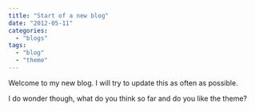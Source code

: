 ```yaml
---
title: "Start of a new blog"
date: "2012-05-11"
categories: 
  - "blogs"
tags: 
  - "blog"
  - "theme"
---
```


Welcome to my new blog. I will try to update this as often as possible.

I do wonder though, what do you think so far and do you like the theme?
